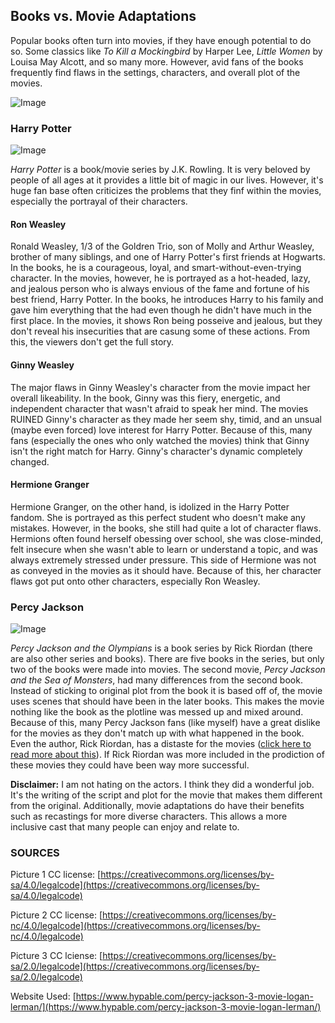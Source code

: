 ## Books vs. Movie Adaptations

Popular books often turn into movies, if they have enough potential to do so. Some classics like _To Kill a Mockingbird_ by Harper Lee, _Little Women_ by Louisa May Alcott, and so many more. However, avid fans of the books frequently find flaws in the settings, characters, and overall plot of the movies. 

![Image](https://upload.wikimedia.org/wikipedia/commons/a/ac/Open_books.except.jpg)

### Harry Potter
![Image](https://psycatgames.com/magazine/party-games/harry-potter-would-you-rather/feature-image_hua0feff45436b95e78101ce6cd116d725_1320141_1600x1200_fill_q100_box_smart1.jpg)

_Harry Potter_ is a book/movie series by J.K. Rowling. It is very beloved by people of all ages at it provides a little bit of magic in our lives. However, it's huge fan base often criticizes the problems that they finf within the movies, especially the portrayal of their characters. 

#### Ron Weasley

Ronald Weasley, 1/3 of the Goldren Trio, son of Molly and Arthur Weasley, brother of many siblings, and one of Harry Potter's first friends at Hogwarts. In the books, he is a courageous, loyal, and smart-without-even-trying character. In the movies, however, he is portrayed as a hot-headed, lazy, and jealous person who is always envious of the fame and fortune of his best friend, Harry Potter. In the books, he introduces Harry to his family and gave him everything that the had even though he didn't have much in the first place. In the movies, it shows Ron being posseive and jealous, but they don't reveal his insecurities that are casung some of these actions. From this, the viewers don't get the full story. 

#### Ginny Weasley

The major flaws in Ginny Weasley's character from the movie impact her overall likeability. In the book, Ginny was this fiery, energetic, and independent character that wasn't afraid to speak her mind. The movies RUINED Ginny's character as they made her seem shy, timid, and an unsual (maybe even forced) love interest for Harry Potter. Because of this, many fans (especially the ones who only watched the movies) think that Ginny isn't the right match for Harry. Ginny's character's dynamic completely changed. 

#### Hermione Granger

Hermione Granger, on the other hand, is idolized in the Harry Potter fandom. She is portrayed as this perfect student who doesn't make any mistakes. However, in the books, she still had quite a lot of character flaws. Hermions often found herself obessing over school, she was close-minded, felt insecure when she wasn't able to learn or understand a topic, and was always extremely stressed under pressure. This side of Hermione was not as conveyed in the movies as it should have. Because of this, her character flaws got put onto other characters, especially Ron Weasley. 


### Percy Jackson

![Image](https://live.staticflickr.com/3715/9527836664_63b81c4b4b.jpg)

_Percy Jackson and the Olympians_ is a book series by Rick Riordan (there are also other series and books). There are five books in the series, but only two of the books were made into movies. The second movie, _Percy Jackson and the Sea of Monsters_, had many differences from the second book. Instead of sticking to original plot from the book it is based off of, the movie uses scenes that should have been in the later books. This makes the movie nothing like the book as the plotline was messed up and mixed around. Because of this, many Percy Jackson fans (like myself) have a great dislike for the movies as they don't match up with what happened in the book. Even the author, Rick Riordan, has a distaste for the movies ([click here to read more about this](https://www.hypable.com/percy-jackson-3-movie-logan-lerman/)). If Rick Riordan was more included in the prodiction of these movies they could have been way more successful. 


**Disclaimer:** I am not hating on the actors. I think they did a wonderful job. It's the writing of the script and plot for the movie that makes them different from the original. Additionally, movie adaptations do have their benefits such as recastings for more diverse characters. This allows a more inclusive cast that many people can enjoy and relate to. 



### SOURCES

Picture 1 CC license: [https://creativecommons.org/licenses/by-sa/4.0/legalcode](https://creativecommons.org/licenses/by-sa/4.0/legalcode)

Picture 2 CC license: [https://creativecommons.org/licenses/by-nc/4.0/legalcode](https://creativecommons.org/licenses/by-nc/4.0/legalcode)

Picture 3 CC lciense: [https://creativecommons.org/licenses/by-sa/2.0/legalcode](https://creativecommons.org/licenses/by-sa/2.0/legalcode)

Website Used: [https://www.hypable.com/percy-jackson-3-movie-logan-lerman/](https://www.hypable.com/percy-jackson-3-movie-logan-lerman/)
